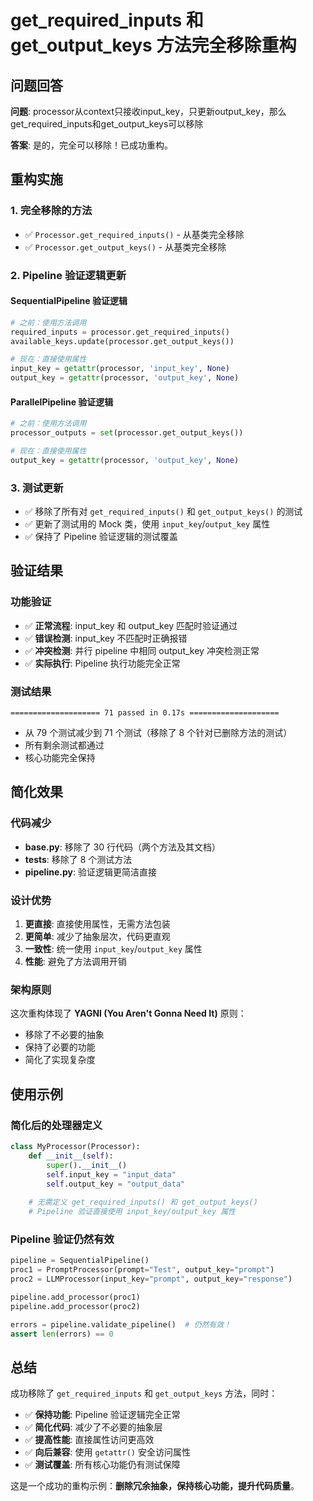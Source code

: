 # get_required_inputs 和 get_output_keys 方法完全移除重构

## 问题回答

**问题**: processor从context只接收input_key，只更新output_key，那么get_required_inputs和get_output_keys可以移除

**答案**: 是的，完全可以移除！已成功重构。

## 重构实施

### 1. 完全移除的方法
- ✅ `Processor.get_required_inputs()` - 从基类完全移除
- ✅ `Processor.get_output_keys()` - 从基类完全移除

### 2. Pipeline 验证逻辑更新

#### SequentialPipeline 验证逻辑
```python
# 之前：使用方法调用
required_inputs = processor.get_required_inputs()
available_keys.update(processor.get_output_keys())

# 现在：直接使用属性
input_key = getattr(processor, 'input_key', None)
output_key = getattr(processor, 'output_key', None)
```

#### ParallelPipeline 验证逻辑  
```python
# 之前：使用方法调用
processor_outputs = set(processor.get_output_keys())

# 现在：直接使用属性
output_key = getattr(processor, 'output_key', None)
```

### 3. 测试更新
- ✅ 移除了所有对 `get_required_inputs()` 和 `get_output_keys()` 的测试
- ✅ 更新了测试用的 Mock 类，使用 `input_key`/`output_key` 属性
- ✅ 保持了 Pipeline 验证逻辑的测试覆盖

## 验证结果

### 功能验证
- ✅ **正常流程**: input_key 和 output_key 匹配时验证通过
- ✅ **错误检测**: input_key 不匹配时正确报错
- ✅ **冲突检测**: 并行 pipeline 中相同 output_key 冲突检测正常
- ✅ **实际执行**: Pipeline 执行功能完全正常

### 测试结果
```
==================== 71 passed in 0.17s ====================
```
- 从 79 个测试减少到 71 个测试（移除了 8 个针对已删除方法的测试）
- 所有剩余测试都通过
- 核心功能完全保持

## 简化效果

### 代码减少
- **base.py**: 移除了 30 行代码（两个方法及其文档）
- **tests**: 移除了 8 个测试方法
- **pipeline.py**: 验证逻辑更简洁直接

### 设计优势

1. **更直接**: 直接使用属性，无需方法包装
2. **更简单**: 减少了抽象层次，代码更直观
3. **一致性**: 统一使用 `input_key`/`output_key` 属性
4. **性能**: 避免了方法调用开销

### 架构原则

这次重构体现了 **YAGNI (You Aren't Gonna Need It)** 原则：
- 移除了不必要的抽象
- 保持了必要的功能
- 简化了实现复杂度

## 使用示例

### 简化后的处理器定义
```python
class MyProcessor(Processor):
    def __init__(self):
        super().__init__()
        self.input_key = "input_data"
        self.output_key = "output_data"
    
    # 无需定义 get_required_inputs() 和 get_output_keys()
    # Pipeline 验证直接使用 input_key/output_key 属性
```

### Pipeline 验证仍然有效
```python
pipeline = SequentialPipeline()
proc1 = PromptProcessor(prompt="Test", output_key="prompt")
proc2 = LLMProcessor(input_key="prompt", output_key="response")  

pipeline.add_processor(proc1)
pipeline.add_processor(proc2)

errors = pipeline.validate_pipeline()  # 仍然有效！
assert len(errors) == 0
```

## 总结

成功移除了 `get_required_inputs` 和 `get_output_keys` 方法，同时：

- ✅ **保持功能**: Pipeline 验证逻辑完全正常
- ✅ **简化代码**: 减少了不必要的抽象层
- ✅ **提高性能**: 直接属性访问更高效
- ✅ **向后兼容**: 使用 `getattr()` 安全访问属性
- ✅ **测试覆盖**: 所有核心功能仍有测试保障

这是一个成功的重构示例：**删除冗余抽象，保持核心功能，提升代码质量**。
